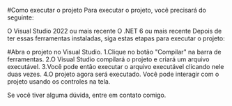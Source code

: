 #Como executar o projeto
Para executar o projeto, você precisará do seguinte:

O Visual Studio 2022 ou mais recente
O .NET 6 ou mais recente
Depois de ter essas ferramentas instaladas, siga estas etapas para executar o projeto:

#Abra o projeto no Visual Studio.
 1.Clique no botão "Compilar" na barra de ferramentas.
 2.O Visual Studio compilará o projeto e criará um arquivo executável.
 3.Você pode então executar o arquivo executável clicando nele duas vezes.
 4.O projeto agora será executado. Você pode interagir com o projeto usando os controles na tela.

Se você tiver alguma dúvida, entre em contato comigo. 
 

